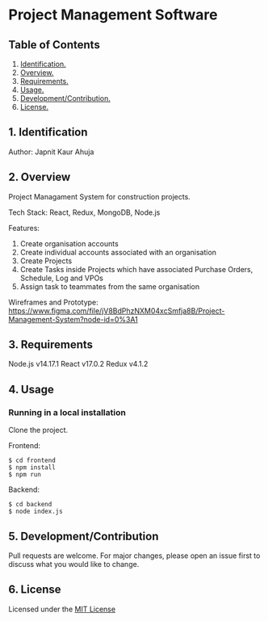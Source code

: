 # Project Management Software

##  Table of Contents 

1. [ Identification. ](#id)
2. [ Overview. ](#overview)
3. [ Requirements. ](#inst)
4. [ Usage. ](#usage)
5. [ Development/Contribution. ](#dev)
6. [ License. ](#license)

<a name="id"></a>
## 1. Identification

Author: Japnit Kaur Ahuja

<a name="overview"></a>
## 2. Overview
Project Managament System for construction projects. 

Tech Stack: React, Redux, MongoDB, Node.js

Features:
1. Create organisation accounts 
2. Create individual accounts associated with an organisation
3. Create Projects
4. Create Tasks inside Projects which have associated Purchase Orders, Schedule, Log and VPOs
5. Assign task to teammates from the same organisation

Wireframes and Prototype: https://www.figma.com/file/jV8BdPhzNXM04xcSmfja8B/Project-Management-System?node-id=0%3A1

<a name="inst"></a>
## 3. Requirements
Node.js v14.17.1
React v17.0.2
Redux v4.1.2

<a name="usage"></a>
## 4. Usage

### Running in a local installation

Clone the project.

Frontend:

```
$ cd frontend
$ npm install
$ npm run
```

Backend:
```
$ cd backend
$ node index.js
```

<a name="dev"></a>
## 5. Development/Contribution

Pull requests are welcome. For major changes, please open an issue first to discuss what you would like to change.

<a name="license"></a>
## 6. License

Licensed under the [MIT License](LICENSE)



